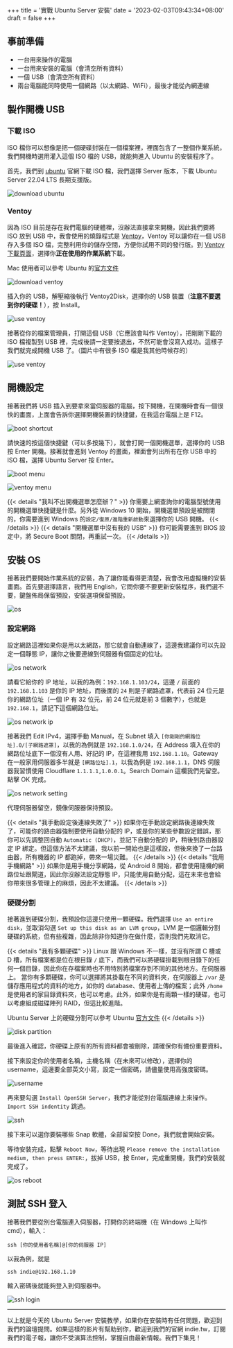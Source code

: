 +++
title = '實戰 Ubuntu Server 安裝'
date = '2023-02-03T09:43:34+08:00'
draft = false
+++

## 事前準備

* 一台用來操作的電腦
* 一台用來安裝的電腦（會清空所有資料）
* 一個 USB（會清空所有資料）
* 兩台電腦能同時使用一個網路（以太網路、WiFi），最後才能從內網連線

## 製作開機 USB

### 下載 ISO

ISO 檔你可以想像是把一個硬碟封裝在一個檔案裡，裡面包含了一整個作業系統，我們開機時選用灌入這個 ISO 檔的 USB，就能夠進入 Ubuntu 的安裝程序了。

首先，我們到 [ubuntu](https://ubuntu.com/download/server) 官網下載 ISO 檔，我們選擇 Server 版本，下載 Ubuntu Server 22.04 LTS 長期支援版。

![download ubuntu](./download-ubuntu.jpg)

### Ventoy

因為 ISO 目前是存在我們電腦的硬體裡，沒辦法直接拿來開機，因此我們要將 ISO 放到 USB 中，我會使用的燒錄程式是 [Ventoy](https://ventoy.net)，Ventoy 可以讓你在一個 USB 存入多個 ISO 檔，完整利用你的儲存空間，方便你試用不同的發行版。到 [Ventoy 下載頁面](https://github.com/ventoy/Ventoy/releases)，選擇你**正在使用的作業系統**下載。

Mac 使用者可以參考 Ubuntu 的[官方文件](https://ubuntu.com/tutorials/create-a-usb-stick-on-macos#1-overview)

![download ventoy](./download-ventoy.jpg)

插入你的 USB，解壓縮後執行 Ventoy2Disk，選擇你的 USB 裝置（**注意不要選到你的硬碟！**），按 Install。

![use ventoy](./use-ventoy-1.jpg)

接著從你的檔案管理員，打開這個 USB（它應該會叫作 Ventoy），把剛剛下載的 ISO 檔複製到 USB 裡，完成後請一定要按退出，不然可能會沒寫入成功。這樣子我們就完成開機 USB 了。（圖片中有很多 ISO 檔是我其他時候存的）

![use ventoy](./use-ventoy-2.jpg)

## 開機設定

接著我們將 USB 插入到要拿來當伺服器的電腦，按下開機，在開機時會有一個很快的畫面，上面會告訴你選擇開機裝置的快捷鍵，在我這台電腦上是 F12。

![boot shortcut](./boot-shortcut.jpg)

請快速的按這個快捷鍵（可以多按幾下），就會打開一個開機選單，選擇你的 USB 按 Enter 開機。接著就會進到 Ventoy 的畫面，裡面會列出所有在你 USB 中的 ISO 檔，選擇 Ubuntu Server 按 Enter。

![boot menu](./boot-menu.jpg)

![ventoy menu](./ventoy-menu.jpg)

{{< details "我叫不出開機選單怎麼辦？" >}}
你需要上網查詢你的電腦型號使用的開機選單快捷鍵是什麼。另外從 Windows 10 開始，開機選單預設是被關閉的，你需要進到 Windows 的`設定/復原/進階重新啟動`來選擇你的 USB 開機。
{{< /details >}}
{{< details "開機選單中沒有我的 USB" >}}
你可能需要進到 BIOS 設定中，將 Secure Boot 關閉，再重試一次。
{{< /details >}}

## 安裝 OS

接著我們要開始作業系統的安裝，為了讓你能看得更清楚，我會改用虛擬機的安裝畫面。首先要選擇語言，我們用 English，它問你要不要更新安裝程序，我們選不要，鍵盤佈局保留預設，安裝選項保留預設。

![os](./os-1.jpg)

### 設定網路

設定網路這裡如果你是用以太網路，那它就會自動連線了，這邊我建議你可以先設定一個靜態 IP，讓你之後要連線到伺服器有個固定的位址。

![os network](./os-network.jpg)

請看它給你的 IP 地址，以我的為例：`192.168.1.103/24`，這邊 `/` 前面的 `192.168.1.103` 是你的 IP 地址，而後面的 `24` 則是子網路遮罩，代表前 24 位元是你的網路位址（一個 IP 有 32 位元，前 24 位元就是前 3 個數字），也就是 `192.168.1`，請記下這個網路位址。

![os network ip](./os-network-ip.jpg)

接著我們 Edit IPv4，選擇手動 Manual，在 Subnet 填入 `[你剛剛的網路位址].0/[子網路遮罩]`，以我的為例就是 `192.168.1.0/24`，在 Address 填入在你的網路位址底下一個沒有人用、好記的 IP，在這裡我用 `192.168.1.10`。Gateway 在一般家用伺服器多半就是 `[網路位址].1`，以我為例是 `192.168.1.1`，DNS 伺服器我習慣使用 Cloudflare `1.1.1.1,1.0.0.1`。Search Domain 這欄我們先留空。點擊 OK 完成。

![os network setting](./os-network-manual.jpg)

代理伺服器留空，鏡像伺服器保持預設。

{{< details "我手動設定後連線失敗了" >}}
如果你在手動設定網路後連線失敗了，可能你的路由器強制要使用自動分配的 IP，或是你的某些參數設定錯誤，那你可以先調整回自動 `Automatic (DHCP)`，並記下自動分配的 IP，稍後到路由器設定 IP 綁定。但這個方法不太建議，我以前一開始也是這樣設，但後來換了一台路由器，所有機器的 IP 都跑掉，帶來一場災難。
{{< /details >}}
{{< details "我用手機網路" >}}
如果你是用手機分享網路，從 Android 8 開始，都會使用隨機的網路位址跟閘道，因此你沒辦法設定靜態 IP，只能使用自動分配，這在未來也會給你帶來很多管理上的麻煩，因此不太建議。
{{< /details >}}

### 硬碟分割

接著進到硬碟分割，我預設你這邊只使用一顆硬碟。我們選擇 `Use an entire disk`，並取消勾選 `Set up this disk as an LVM group`，LVM 是一個邏輯分割硬碟的系統，但有些複雜，因此除非你知道你在做什麼，否則我們先取消它。

{{< details "我有多顆硬碟" >}}
Linux 跟 Windows 不一樣，並沒有所謂 C 槽或 D 槽，所有檔案都是位在根目錄 `/` 底下，而我們可以將硬碟掛載到根目錄下的任何一個目錄，因此你在存檔案時也不用特別將檔案存到不同的其他地方。在伺服器上。
當你有多顆硬碟，你可以選擇將其掛載在不同的資料夾，在伺服器上 `/var` 是儲存應用程式的資料的地方，如你的 database、使用者上傳的檔案；此外 `/home` 是使用者的家目錄資料夾，也可以考慮。此外，如果你是有兩顆一樣的硬碟，也可以考慮組成磁碟陣列 RAID，但這比較進階。

Ubuntu Server 上的硬碟分割可以參考 Ubuntu [官方文件](https://ubuntu.com/server/docs/install/storage)
{{< /details >}}

![disk partition](./os-disk.jpg)

最後進入確認，你硬碟上原有的所有資料都會被刪除，請確保你有備份重要資料。

接下來設定你的使用者名稱，主機名稱（在未來可以修改），選擇你的 username，這邊要全部英文小寫，設定一個密碼，請儘量使用高強度密碼。

![username](./os-username.jpg)

再來要勾選 `Install OpenSSH Server`，我們才能從別台電腦連線上來操作。`Import SSH indentity` 跳過。

![ssh](./os-ssh.jpg)

接下來可以選你要裝哪些 Snap 軟體，全部留空按 Done，我們就會開始安裝。

等待安裝完成，點擊 `Reboot Now`，等待出現 `Please remove the installation medium, then press ENTER:`，拔掉 USB，按 Enter，完成重開機，我們的安裝就完成了。

![os reboot](./os-reboot.jpg)

## 測試 SSH 登入

接著我們要從別台電腦連入伺服器，打開你的終端機（在 Windows 上叫作 cmd），輸入：

```shell {linenos=false}
ssh [你的使用者名稱]@[你的伺服器 IP]
```

以我為例，就是

```shell {linenos=false}
ssh indie@192.168.1.10
```

輸入密碼後就能夠登入到伺服器中。

![ssh login](./ssh-login.jpg)

---

以上就是今天的 Ubuntu Server 安裝教學，如果你在安裝時有任何問題，歡迎到我們的論壇提問。如果這樣的影片有幫助到你，歡迎到我們的官網 indie.tw，訂閱我們的電子報，讓你不受演算法控制，掌握自由最新情報。我們下集見！
